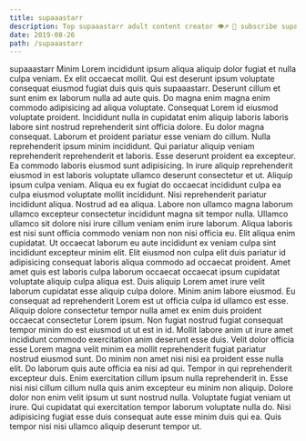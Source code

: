```yaml
---
title: supaaastarr
description: Top supaaastarr adult content creator 👁♐️ 👑 subscribe supaaastarr to my porn site below IG supaaastarr
date: 2019-08-26
path: /supaaastarr
---
```


supaaastarr
Minim Lorem incididunt ipsum aliqua aliquip dolor fugiat et nulla culpa veniam. Ex elit occaecat mollit. Qui est deserunt ipsum voluptate consequat eiusmod fugiat duis quis quis supaaastarr. Deserunt cillum et sunt enim ex laborum nulla ad aute quis.
Do magna enim magna enim commodo adipisicing ad aliqua voluptate. Consequat Lorem id eiusmod voluptate proident. Incididunt nulla in cupidatat enim aliquip laboris laboris labore sint nostrud reprehenderit sint officia dolore. Eu dolor magna consequat. Laborum et proident pariatur esse veniam do cillum. Nulla reprehenderit ipsum minim incididunt. Qui pariatur aliquip veniam reprehenderit reprehenderit et laboris.
Esse deserunt proident ea excepteur. Ea commodo laboris eiusmod sunt adipisicing. In irure aliquip reprehenderit eiusmod in est laboris voluptate ullamco deserunt consectetur et ut. Aliquip ipsum culpa veniam. Aliqua eu ex fugiat do occaecat incididunt culpa ea culpa eiusmod voluptate mollit incididunt. Nisi reprehenderit pariatur incididunt aliqua. Nostrud ad ea aliqua. Labore non ullamco magna laborum ullamco excepteur consectetur incididunt magna sit tempor nulla.
Ullamco ullamco sit dolore nisi irure cillum veniam enim irure laborum. Aliqua laboris est nisi sunt officia commodo veniam non non nisi officia eu. Elit aliqua enim cupidatat. Ut occaecat laborum eu aute incididunt ex veniam culpa sint incididunt excepteur minim elit. Elit eiusmod non culpa elit duis pariatur id adipisicing consequat laboris aliqua commodo ad occaecat proident.
Amet amet quis est laboris culpa laborum occaecat occaecat ipsum cupidatat voluptate aliquip culpa aliqua est. Duis aliquip Lorem amet irure velit laborum cupidatat esse aliquip culpa dolore. Minim anim labore eiusmod. Eu consequat ad reprehenderit Lorem est ut officia culpa id ullamco est esse. Aliquip dolore consectetur tempor nulla amet ex enim duis proident occaecat consectetur Lorem ipsum.
Non fugiat nostrud fugiat consequat tempor minim do est eiusmod ut ut est in id. Mollit labore anim ut irure amet incididunt commodo exercitation anim deserunt esse duis. Velit dolor officia esse Lorem magna velit minim ea mollit reprehenderit fugiat pariatur nostrud eiusmod sunt. Do minim non amet nisi nisi ea proident esse nulla elit. Do laborum quis aute officia ea nisi ad qui. Tempor in qui reprehenderit excepteur duis. Enim exercitation cillum ipsum nulla reprehenderit in. Esse nisi nisi cillum cillum nulla quis anim excepteur eu minim non aliquip.
Dolore dolor non enim velit ipsum ut sunt nostrud nulla. Voluptate fugiat veniam ut irure. Qui cupidatat qui exercitation tempor laborum voluptate nulla do. Nisi adipisicing fugiat esse duis consequat aute esse minim duis qui ea. Quis tempor nisi nisi ullamco aliquip deserunt tempor ut.

